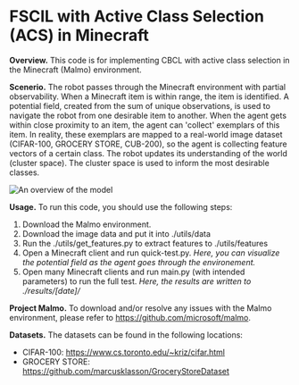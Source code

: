 # FSCIL with Active Class Selection (ACS) in Minecraft

**Overview.** This code is for implementing CBCL with active class selection in the Minecraft (Malmo) environment. 

**Scenerio.** The robot passes through the Minecraft environment with partial observability. When a Minecraft item is within range, the item is identified. A potential field, created from the sum of unique observations, is used to navigate the robot from one desirable item to another. When the agent gets within close proximity to an item, the agent can 'collect' exemplars of this item. In reality, these exemplars are mapped to a real-world image dataset (CIFAR-100, GROCERY STORE, CUB-200), so the agent is collecting feature vectors of a certain class. The robot updates its understanding of the world (cluster space). The cluster space is used to inform the most desirable classes.

![An overview of the model](https://github.com/chrismcclurg/minecraft-incremental-learning/blob/main/compModel.png?raw=true)

**Usage.**  To run this code, you should use the following steps:
1. Download the Malmo environment. 
2. Download the image data and put it into ./utils/data
3. Run the ./utils/get_features.py to extract features to ./utils/features
4. Open a Minecraft client and run quick-test.py. *Here, you can visualize the potential field as the agent goes through the environement.*
5. Open many Minecraft clients and run main.py (with intended parameters) to run the full test. *Here, the results are written to ./results/[date]/*

**Project Malmo.** To download and/or resolve any issues with the Malmo environment, please refer to https://github.com/microsoft/malmo.

**Datasets.** The datasets can be found in the following locations:
- CIFAR-100: https://www.cs.toronto.edu/~kriz/cifar.html
- GROCERY STORE: https://github.com/marcusklasson/GroceryStoreDataset






